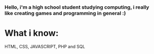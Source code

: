### Hello, i'm a high school student studying computing, i really like creating games and programming in general :)


<div>
  <h1>What i know:</h1>
  <p font-size:20px;>HTML, CSS, JAVASCRIPT, PHP and SQL</p>
</div>
<!--
**SateVV/satevv** is a ✨ _special_ ✨ repository because its `README.md` (this file) appears on your GitHub profile.

Here are some ideas to get you started:

- 🔭 I’m currently working on ...
- 🌱 I’m currently learning ...
- 👯 I’m looking to collaborate on ...
- 🤔 I’m looking for help with ...
- 💬 Ask me about ...
- 📫 How to reach me: ...
- 😄 Pronouns: ...
- ⚡ Fun fact: ...
-->
